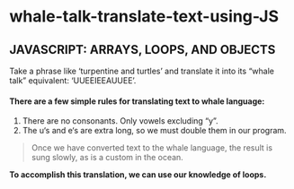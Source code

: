 # whale-talk-translate-text-using-JS
## JAVASCRIPT: ARRAYS, LOOPS, AND OBJECTS
 Take a phrase like ‘turpentine and turtles’ and translate it into its “whale talk” equivalent: ‘UUEEIEEAUUEE’.

#### There are a few simple rules for translating text to whale language:

1. There are no consonants. Only vowels excluding “y”.
2. The u‘s and e‘s are extra long, so we must double them in our program.

> Once we have converted text to the whale language, the result is sung slowly, as is a custom in the ocean.


**To accomplish this translation, we can use our knowledge of loops.**
